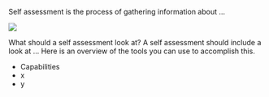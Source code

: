 Self assessment is the process of gathering information about ...

<a href='http://devops-toolchain.googlecode.com/svn/wiki/images/people-process-tools-reference-model.png'><img src='http://devops-toolchain.googlecode.com/svn/wiki/images/people-process-tools-reference-model.png' align='center' /></a>


What should a self assessment look at? A self assessment should include a look at ...
Here is an overview of the tools you can use to accomplish this.
  * Capabilities
  * x
  * y